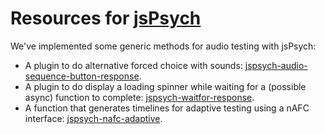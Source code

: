 # Resources for [jsPsych](https://www.jspsych.org/)

We've implemented some generic methods for audio testing with jsPsych:

* A plugin to do alternative forced choice with sounds: [jspsych-audio-sequence-button-response](docs/jspsych-audio-sequence-button-response.md).
* A plugin to do display a loading spinner while waiting for a (possible async) function to complete: [jspsych-waitfor-response](docs/jspsych-waitfor-response.md).
* A function that generates timelines for adaptive testing using a nAFC interface: [jspsych-nafc-adaptive](docs/jspsych-nafc-adaptive.md).
